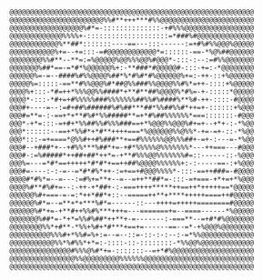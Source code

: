 ```
@@@@@@@@@@@@@@@@@@@@@@@@@@@@@@@@@@@@@@@@@@@@@@@@@@@@@@@@@@@@
@@@@@@@@@@@@@@@@@@@@@@@%%#**+++***#%%@@@@@@@@@@@@@@@@@@@@@@@
@@@@@@@@@@@@@@@@@@%#*=-::::::::::::::-+#%%%@@@@@@@@@@@@@@@@@
@@@@@@@@@@@@@%%%%+-::::::::::::::::::::=*###%#@@@@@@@@@@@@@@
@@@@@@@@@@@@%**##*:::::::----==---:::------:=+#%#%%@@@%@@@@@
@@@@@@@@@@@%+=--+=:::-=#@@@@@@@@@@@@*=::::::-==-*%@%##@@@@@@
@@@@@@@@%%#**--**=:=%@@@@@%@@%%%@@%#@@@*-:::-:--:=#%%@@@@@@@
@@@@@@@%##*==-=*#*%@@@@@@%+:-**###*#@@@@@#-:::-+=:-*@@@@@@@@
@@@@@@%=-=--####%#%%@@@@%##*%*#%#*#%@@@@@@%+=:-++-::+%@@@@@@
@@@@@%=:::::-==**#%%@@@%#*##@%%###%%@@@@%%#%*=++-::::+%@@@@@
@@@@%+:::-*#=++*%%%@@%%####*+**#**##%@@@@%*#%=-+-:::::*@@@@@
@@@@*-:::-*#+=+#%%%%%###%%%%%%%##%%#%####%**%#-++-::::-#@@@@
@@@#+----=--:=#+##%######%#%##***##*%%##%%#*++=+-::::::+%@@@
@@@#=**=-:-==+*+**#%#*%%#####**=+*#%##%%%%%%*===:::::::-#@@@
@@@*-+*=:::-=+#+*%%##%%#%%%###==+*%@@@%%@@@%#+=+--+*+-:-*%@@
@@@*::::::--==+*%%#*+*#**++++===*%@@@@@@%%@%%*-+=-=+-::-*%@@
@@@*:::-=+====*@%%#++#%###**+==#%%%%%%@@%%%##+-=+-:---=-*%@@
@@@#--+###*+--+#%%***%##*+=-+#*%%%%%@%%%%%%%*---++===---#@@@
@@@#-:=%#####*++##+##*++*=-+**#%%%@@%%%%%%%#=::------::-%@@@
@@@%=---=*#*==+++++*#*#*+==++##%@@@@%%%%%%+:-:-----==-:+%@@@
@@@#=----:-:-=--=*#*#%*++-:=+==+#@@@%%%%*-:::-==++###=-#@@@@
@@@@#*#%*=--=---:=#%+=**+--=--=++**##*=-:::-=+===-+*+=+*%@@@
@@@@%#**#%#+=--:-++-+*##+-:-===++++*****++==++*+++++==*@@@@@
@@@@@@%#+===-=-=:*++*##*+::--=====++**+****+++++====++#@@@@@
@@@@@@%#*=--=**+*+***%#*=------::---++++=+++++========#@@@@@
@@@@@@%#*+=-+**#++%%#%***+++=---=======+=--====------*%@@@@@
@@@@@@@%##*=-*+*=%%#%##*++**+-=-------:-===**--=+#*#%@@@@@@@
@@@@@@@@%%*+#**-*%%+%#+*#***+==+=------==--=*-+%@@@%@@@@@@@@
@@@@@@@@@@%%%#+*%%#=%+:=--=--::=-::-:-:--:-=*%%@@@@@@@@@@@@@
@@@@@@@@@@@%%*%#%%*+*=:-::::-::-::::::::-*%%@@%@@@@@@@@@@@@@
@@@@@@@@@@@@@@@#%%%@%#*+=-:::::::--=+*#%@@@@@@@@@@@@@@@@@@@@
@@@@@@@@@@@@@@@@%%@@@@@@@@@%%%%%%@@@@@@@@@@@@@@@@@@@@@@@@@@@
@@@@@@@@@@@@@@@@@@@@@@@@@@@@@@@@@@@@@@@@@@@@@@@@@@@@@@@@@@@@                                                                                                 
                                                                                                             
```
<!--
**nightskyfirefly/nightskyfirefly** is a ✨ _special_ ✨ repository because its `README.md` (this file) appears on your GitHub profile.

Here are some ideas to get you started:

- 🔭 I’m currently working on ...
- 🌱 I’m currently learning ...
- 👯 I’m looking to collaborate on ...
- 🤔 I’m looking for help with ...
- 💬 Ask me about ...
- 📫 How to reach me: ...
- 😄 Pronouns: ...
- ⚡ Fun fact: ...
-->
